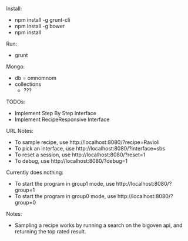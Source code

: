 Install:
* npm install -g grunt-cli
* npm install -g bower
* npm install

Run:
* grunt

Mongo:
* db = omnomnom
* collections
  * ???

TODOs:
* Implement Step By Step Interface
* Implement RecipeResponsive Interface

URL Notes:
* To sample recipe, use http://localhost:8080/?recipe=Ravioli
* To pick an interface, use http://localhost:8080/?interface=sbs
* To reset a session, use http://localhost:8080/?reset=1
* To debug, use http://localhost:8080/?debug=1

Currently does nothing:
* To start the program in group1 mode, use http://localhost:8080/?group=1
* To start the program in group0 mode, use http://localhost:8080/?group=0

Notes:
* Sampling a recipe works by running a search on the bigoven api, and returning the top rated result.
